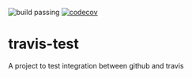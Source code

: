 ![build passing](https://travis-ci.com/ppaulogustavo/travis-test.svg?branch=master) [![codecov](https://codecov.io/gh/ppaulogustavo/travis-test/branch/master/graph/badge.svg)](https://codecov.io/gh/ppaulogustavo/travis-test)

# travis-test
A project to test integration between github and travis

